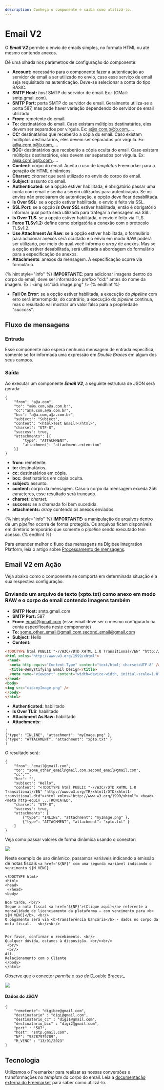 ```yaml
---
description: Conheça o componente e saiba como utilizá-lo.
---
```


# Email V2

O _**Email V2**_ permite o envio de emails simples, no formato HTML ou até mesmo contendo anexos.

Dê uma olhada nos parâmetros de configuração do componente:

* **Account:** necessário para o componente fazer a autenticação ao servidor de email a ser utilizado no envio, caso esse serviço de email seja requisitado na autenticação. Deve-se selecionar a conta do tipo BASIC.
* **SMTP Host:** _host_ SMTP do servidor de email. Ex.: (GMail: smtp.gmail.com).
* **SMTP Port:** porta SMTP do servidor de email. Geralmente utiliza-se a porta 587, mas pode haver variação dependendo do servidor de email utilizado.
* **From:** remetente do email.
* **To:** destinatários do email. Caso existam múltiplos destinatários, eles devem ser separados por vírgula. Ex: a@a.com,b@b.com,....
* **CC:** destinatários que receberão a cópia do email. Caso existam múltiplos destinatários, eles devem ser separados por vírgula. Ex: a@a.com,b@b.com,....
* **BCC:** destinatários que receberão a cópia oculta do email. Caso existam múltiplos destinatários, eles devem ser separados por vírgula. Ex: a@a.com,b@b.com,....
* **Content:** corpo do email. Aceita o uso de _templates_ Freemarker para a geração de HTML dinâmicos.
* **Charset:** _charset_ que será utilizado no envio do corpo do email.
* **Subject:** assunto do email.
* **Authenticated:** se a opção estiver habilitada, é obrigatório passar uma conta com email e senha a serem utilizados para autenticação. Se os envios não precisarem de autenticação, a opção deve ficar desabilitada.
* **Is Over SSL:** se a opção estiver habilitada, o envio é feito via SSL.
* **SSL Port:** se a opção _**Is Over SSL**_ estiver habilitada, então é obrigatório informar qual porta será utilizada para trafegar a mensagem via SSL.
* **Is Over TLS:** se a opção estiver habilitada, o envio é feito via TLS.
* **Force TLSv1.2:** define como obrigatória a conexão com o protocolo TLSv1.2.
* **Use Attachment As Raw**: se a opção estiver habilitada, o formulário para adicionar anexos será ocultado e o envio em modo RAW poderá ser utilizado, por meio do qual você informa o _array_ de anexos. Mas se a opção estiver desabilitada, será utilizada a abordagem do formulário para a especificação de anexos.
* **Attachments**: anexos da mensagem. A especificação ocorre via formulário.

{% hint style="info" %}
**IMPORTANTE**: para adicionar imagens dentro do corpo do email, deve ser informado o prefixo "cid:" antes do nome da imagem. Ex.: \<img src"cid: image.png" />
{% endhint %}

* **Fail On Error:** se a opção estiver habilitada, a execução do _pipeline_ com erro será interrompida; do contrário, a execução do _pipeline_ continua, mas o resultado vai mostrar um valor falso para a propriedade "_success_".

## Fluxo de mensagens <a href="#fluxo-de-mensagens" id="fluxo-de-mensagens"></a>

### Entrada <a href="#entrada" id="entrada"></a>

Esse componente não espera nenhuma mensagem de entrada específica, somente se for informada uma expressão em _Double Braces_ em algum dos seus campos.

### Saída <a href="#sada" id="sada"></a>

Ao executar um componente _**Email V2**_, a seguinte estrutura de JSON será gerada:

```
{
    "from": "a@a.com",
    "to": "a@a.com,a@a.com.br",
    "cc":"a@a.com,a@a.com.br",
    "bcc": "a@a.com,a@a.com.br",
    "subject": "Subject",
    "content": "<html>Test Email!</html>",
    "charset": "UTF-8",
    "success": true,
    "attachments": [{
        "type": "ATTACHMENT",
        "attachment": "attachment.extension"
    }]
}
```

* **from:** remetente.
* **to:** destinatários.
* **cc:** destinatários em cópia.
* **bcc:** destinatários em cópia oculta.
* **subject:** assunto.
* **content:** corpo da mensagem. Caso o corpo da mensagem exceda 256 caracteres, esse resultado será truncado.
* **charset:** _charset._
* **success:** se a chamada foi bem sucedida.
* **attachments:** _array_ contendo os anexos enviados.

{% hint style="info" %}
**IMPORTANTE:** a manipulação de arquivos dentro de um _pipeline_ ocorre de forma protegida. Os arquivos ficam disponíveis em diretório temporário que somente o _pipeline_ sendo executado tem acesso.
{% endhint %}

Para entender melhor o fluxo das mensagens na Digibee Integration Platform, leia o artigo sobre [Processamento de mensagens](../../build/pipelines/processamento-de-mensagens.md).

## Email V2 em Ação <a href="#email-v2-em-ao" id="email-v2-em-ao"></a>

Veja abaixo como o componente se comporta em determinada situação e a sua respectiva configuração.

### Enviando um arquivo de texto (xpto.txt) como anexo em modo RAW e o corpo do email contendo imagens também <a href="#enviando-um-arquivo-de-texto-xptotxt-como-anexo-em-modo-raw-e-o-corpo-do-email-contendo-imagens-tamb" id="enviando-um-arquivo-de-texto-xptotxt-como-anexo-em-modo-raw-e-o-corpo-do-email-contendo-imagens-tamb"></a>

* **SMTP Host:** smtp.gmail.com
* **SMTP Port:** 587
* **From:** [email@gmail.com](mailto:email@gmail.com) (esse email deve ser o mesmo configurado na conta especificada neste componente)
* **To:** [some\_other\_email@gmail.com](mailto:some\_other\_email@gmail.com),[second\_email@gmail.com](mailto:second\_email@gmail.com)
* **Subject:** Hello
* **Content:**

```html
<!DOCTYPE html PUBLIC "-//W3C//DTD XHTML 1.0 Transitional//EN" "http://www.w3.org/TR/xhtml1/DTD/xhtml1-transitional.dtd">
<html xmlns="http://www.w3.org/1999/xhtml">
 <head>
  <meta http-equiv="Content-Type" content="text/html; charset=UTF-8" />
  <title>Demystifying Email Design</title>
  <meta name="viewport" content="width=device-width, initial-scale=1.0"/>
</head>
<body>
<img src="cid:myImage.png" />
</body>
</html>
```

* **Authenticated:** habilitado
* **Is Over TLS:** habilitado
* **Attachment As Raw:** habilitado
* **Attachments:**

```
[
{"type": "INLINE", "attachment": "myImage.png" },
{"type": "ATTACHMENT", "attachment": "xpto.txt" }
]
```

O resultado será:

```
{
    "from": "email@gmail.com",
    "to": "some_other_email@gmail.com,second_email@gmail.com",
    "cc":"",
    "bcc": "",
    "subject": "Hello",
    "content": "<!DOCTYPE html PUBLIC "-//W3C//DTD XHTML 1.0 Transitional//EN" "http://www.w3.org/TR/xhtml1/DTD/xhtml1-transitional.dtd"><html xmlns="http://www.w3.org/1999/xhtml"> <head> <meta http-equiv ...TRUNCATED",
    "charset": "UTF-8",
    "success": true,
    "attachments": [
        {"type": "INLINE", "attachment": "myImage.png" },
        {"type": "ATTACHMENT", "attachment": "xpto.txt" }
    ]
}
```

Veja como passar valores de forma dinâmica usando o conector:

![](<../../.gitbook/assets/ezgif.com-gif-maker (20) (1).gif>)

Neste exemplo de uso dinâmico, passamos variáveis indicando a emissão de notas fiscais `<a href='${NF}' com uma segunda variável indicando o vencimento ${M_VENC}.`

```
<!DOCTYPE html>
<html>
<head>
 </head>
<body>
 
Boa tarde, <br/>
Segue a nota fiscal <a href='${NF}'>(Clique aqui)</a> referente a mensalidade de licenciamento da plataforma – com vencimento para <b> ${M_VENC}</b>. <br/>
O pagamento será via <b>transferência bancária</b> - dados no corpo da nota fiscal.   <br/><br/>


Por favor, confirmar o recebimento. <br/>
Qualquer dúvida, estamos à disposição. <br/><br/>
 <br/>
 <br/>
Att.,
Relacionamento com o Cliente
</body>
</html>

```

Observe que o conector _permite o uso de_ D_ouble Braces:_



![](<../../.gitbook/assets/ezgif.com-gif-maker (19).gif>)

#### Dados do _JSON_

```
{
    "remetente": "digibee@gmail.com",
    "destinatario" : "digi@gmail.com",
    "destinatario_cc" : "digi1@gmail.com",
    "destinatario_bcc" : "digi2@gmail.com",
    "port" : "587",
    "host": "smtp.gmail.com",
    "NF": "98787979789",
    "M_VENC" : "13/01/2023"
}
```

## Tecnologia <a href="#tecnologia" id="tecnologia"></a>

Utilizamos o Freemarker para realizar as nossas conversões e transformações no _template_ do corpo do email. Leia a [documentação externa do Freemarker](https://freemarker.apache.org/docs/dgui\_template\_exp.html) para saber como utilizá-lo.
